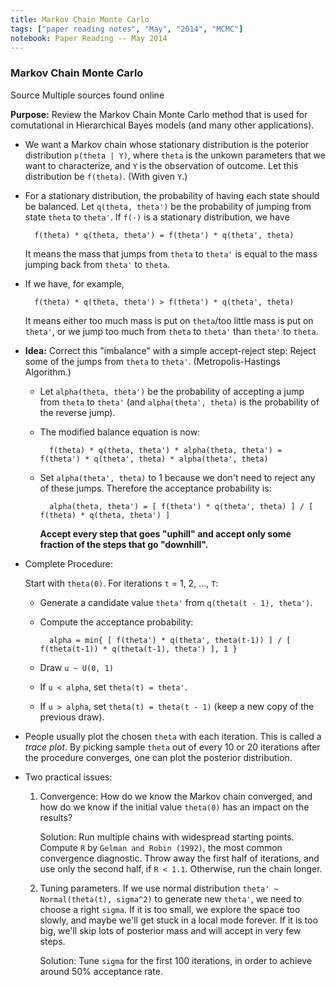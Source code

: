 ```yaml
---
title: Markov Chain Monte Carlo
tags: ["paper reading notes", "May", "2014", "MCMC"]
notebook: Paper Reading -- May 2014
---
```


### Markov Chain Monte Carlo

Source Multiple sources found online

**Purpose:** Review the Markov Chain Monte Carlo method that is used for comutational in Hierarchical Bayes models (and many other applications).

- We want a Markov chain whose stationary distribution is the poterior distribution `p(theta | Y)`, where `theta` is the unkown parameters that we want to characterize, and `Y` is the observation of outcome. Let this distribution be `f(theta)`. (With given `Y`.)

- For a stationary distribution, the probability of having each state should be balanced. Let `q(theta, theta')` be the probability of jumping from state `theta` to `theta'`. If `f(·)` is a stationary distribution, we have

        f(theta) * q(theta, theta') = f(theta') * q(theta', theta)

    It means the mass that jumps from `theta` to `theta'` is equal to the mass jumping back from `theta'` to `theta`.

- If we have, for example,

        f(theta) * q(theta, theta') > f(theta') * q(theta', theta)

    It means either too much mass is put on `theta`/too little mass is put on `theta'`, or we jump too much from `theta` to `theta'` than `theta'` to `theta`.

- **Idea:** Correct this "imbalance" with a simple accept-reject step: Reject some of the jumps from `theta` to `theta'`. (Metropolis-Hastings Algorithm.)

    * Let `alpha(theta, theta')` be the probability of accepting a jump from `theta` to `theta'` (and `alpha(theta', theta)` is the probability of the reverse jump).

    * The modified balance equation is now:

            f(theta) * q(theta, theta') * alpha(theta, theta') = f(theta') * q(theta', theta) * alpha(theta', theta)

    * Set `alpha(theta', theta)` to 1 because we don't need to reject any of these jumps. Therefore the acceptance probability is:

            alpha(theta, theta') = [ f(theta') * q(theta', theta) ] / [ f(theta) * q(theta, theta') ]

        __Accept every step that goes "uphill" and accept only some fraction of the steps that go "downhill".__

- Complete Procedure:

    Start with `theta(0)`. For iterations `t` = 1, 2, ..., `T`:

    * Generate a candidate value `theta'` from `q(theta(t - 1), theta')`.
    * Compute the acceptance probability:

            alpha = min{ [ f(theta') * q(theta', theta(t-1)) ] / [ f(theta(t-1)) * q(theta(t-1), theta') ], 1 }

    * Draw `u ~ U(0, 1)`
    * If `u < alpha`, set `theta(t) = theta'`.
    * If `u > alpha`, set `theta(t) = theta(t - 1)` (keep a new copy of the previous draw).

- People usually plot the chosen `theta` with each iteration. This is called a _trace plot_. By picking sample `theta` out of every 10 or 20 iterations after the procedure converges, one can plot the posterior distribution.

- Two practical issues:

    1. Convergence: How do we know the Markov chain converged, and how do we know if the initial value `theta(0)` has an impact on the results?

        Solution: Run multiple chains with widespread starting points. Compute `R` by `Gelman and Robin (1992)`, the most common convergence  diagnostic. Throw away the first half of iterations, and use only the second half, if `R < 1.1`. Otherwise, run the chain longer.

    2. Tuning parameters. If we use normal distribution `theta' ~ Normal(theta(t), sigma^2)` to generate new `theta'`, we need to choose a right `sigma`. If it is too small, we explore the space too slowly, and maybe we'll get stuck in a local mode forever. If it is too big, we'll skip lots of posterior mass and will accept in very few steps.

        Solution: Tune `sigma` for the first 100 iterations, in order to achieve around 50% acceptance rate.

